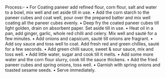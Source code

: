 Process:-
• For Coating paneer add refined flour, corn flour, salt and water to a bowl, mix well and set aside till in use. 
• Add the corn starch to the paneer cubes and coat well, pour over the prepared batter and mix well coating all the paneer cubes evenly. 
• Deep fry the coated paneer cubes till light golden, drain on absorbent paper. Set aside till in use.
• Heat oil in a pan, add ginger, garlic, whole red chilli and celery. Mix well and sauté for a few minutes. 
• Add onions and capsicum, sauté till onions are fragrant. 
• Add soy sauce and toss well to coat. Add fresh red and green chillies, sauté for a few seconds. 
• Add green chilli sauce, sweet & sour sauce, mix and toss well. 
• Add little water, sugar and cook till it melts. 
• Add some more water and the corn flour slurry, cook till the sauce thickens. 
• Add the fried paneer cubes and spring onions, toss well. 
• Garnish with spring onions and toasted sesame seeds. 
• Serve immediately.
